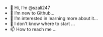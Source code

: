 - 👋 Hi, I’m @szali247
- 👀 I’m new to Github...
- 🌱 I’m interested in learning more about it...
- 💞️ I don't know where to start ...
- 📫 How to reach me ...

<!---
szali247/szali247 is a ✨ special ✨ repository because its `README.md` (this file) appears on your GitHub profile.
You can click the Preview link to take a look at your changes.
--->
